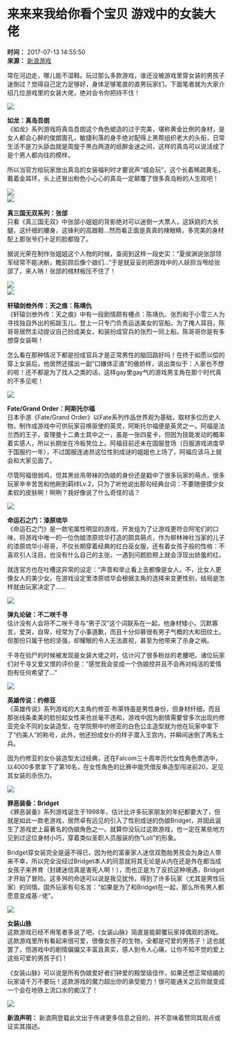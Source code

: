 # 来来来我给你看个宝贝 游戏中的女装大佬

**时间：** 2017-07-13 14:55:50  
**来源：** [新浪游戏](http://games.sina.com.cn/) 

常在河边走，哪儿能不湿鞋。玩过那么多款游戏，谁还没被游戏里穿女装的男孩子迷倒过？觉得自己定力足够好，身体足够笔直的直男玩家们，下面笔者就为大家介绍几位游戏里的女装大佬，绝对会令你把持不住！

![](http://n.sinaimg.cn/games/transform/20170713/UdVf-fyiavtv5046561.jpg)

**如龙：真岛吾朗**  
《如龙》系列游戏将真岛吾朗这个角色塑造的过于完美，堪称黄金比例的身材，是女人都会心醉的俊朗面孔，敏捷利落的身手绝对配得上黑帮组织老大的头衔，日常生活不是刀头舔血就是周旋于黑白两道的纸醉金迷之间，这样的真岛可以说活成了是个男人都向往的模样。

所以当官方给玩家放出真岛的女装福利时才要说声“城会玩”，这个长着稀疏黄毛，戴着金耳环，头上还冒出粉色小心心的真岛一定颠覆了很多真岛粉的人生观吧！

![](http://n.sinaimg.cn/games/transform/20170713/1cnV-fyiavtv5046874.jpg)  
![](http://n.sinaimg.cn/games/transform/20170713/26yG-fyiavtv5047125.jpg)

**真三国无双系列：张郃**  
只看《真三国无双》中张郃小姐姐的背影绝对可以迷倒一大票人，这妖娆的大长腿，这纤细的腰身，这锋利的高跟鞋…然而看正面是真真的辣眼睛，多完美的身材配上那张爷们十足的脸都毁了。

据说光荣在制作张姐姐这个人物的时候，查阅到这样一段史实：“夏侯渊说张郃领军经常不能决断，瞻前顾后像个娘们…”于是就妥妥的把游戏中的人妖担当甩给张郃了，来人呐！张郃的棺材板压不住了！

![](http://n.sinaimg.cn/games/transform/20170713/szWc-fyiavtv5047228.jpg)  
![](http://n.sinaimg.cn/games/transform/20170713/RRrC-fyiavtv5047395.jpg)

**轩辕剑叁外传：天之痕：陈靖仇**  
《轩辕剑叁外传：天之痕》中有一段剧情颇有槽点：陈靖仇、张烈和于小雪三人为寻找独自外出的拓跋玉儿，登上一只专门负责运送美女的官船。为了掩人耳目，陈哥哥居然主动提议自己扮成美女，和装扮成官兵的张烈一同上船。陈哥哥你是有多想穿女装啊！

怎么看在那种情况下都是扮成官兵才是正常男性的脑回路好吗！在终于如愿以偿的穿上女装后，他居然还摆出一副“口嫌体正直”的傲娇样，说出类似于：人家也不想的啦！还不都是为了找人之类的话，这样gay里gay气的游戏男主角在那个时代真的不多见呢！

![](http://n.sinaimg.cn/games/transform/20170713/vQG9-fyiavtv5047669.jpg)

**Fate/Grand Order：阿斯托尔福**  
日本手游《Fate/Grand Order》以Fate系列作品世界观为基础，取材多位历史人物，制作成游戏中可供玩家召唤驱使的英灵，阿斯托尔福便是英灵之一。阿福是法兰西的王子，查理曼十二勇士其中之一，虽是一张四星卡，但因为技能发动的概率着实感人，所以长期坐在冷板凳位上。阿福目前还未在国服登场（日服游戏进度早于国服约一年），不过国服连迪昂这位性别成谜的姐姐也上场了，阿福应该马上就会和大家见面了。

尽管阿福很弱鸡，但其黑丝吊带袜的伪娘的身份还是戳中了很多玩家的萌点，很多玩家辛辛苦苦和他刷到羁绊Lv.2，只为了听他说出那句经典台词：不要随便摸少女柔软的皮肤啊！啊咧？我好像说了什么奇怪的话？

![](http://n.sinaimg.cn/games/transform/20170713/SsWw-fyiavtv5047795.jpg)

**命运石之门：漆原琉华**  
《命运石之门》是一款宅属性明显的游戏，开发组为了让游戏更符合阿宅们的口味，将游戏中唯一的一位伪娘漆原琉华打造的颇具萌点，作为柳林神社当家的儿子的漆原琉华小哥哥，不仅长期穿着经典的红白巫女服，还有着女孩子般的性格：不喜欢引人注目，也没有什么自己的主张，一遇到问题脸颊上就会浮现出娇羞的红。

就连官方也在吐槽这异常的设定：“声音和举止看上去都像是女人。不，比女人更像女人的美少女。在游戏设定里漆原琉华会根据主角的选择来变更性别，结局是怎样就由玩家决定了……

![](http://n.sinaimg.cn/games/transform/20170713/jiCH-fyiavtv5047947.jpg)

**弹丸论破：不二咲千寻**  
估计没有人会将不二咲千寻与“男子汉”这个词联系在一起，他身材矮小，沉默寡言，爱哭，自卑，经常为了小事道歉，而且十分仰慕很有男子气概的大和田纹土。但那份只属于他的坚强，却耀眼的令人无法直视，甚至为他带来了杀身之祸。

千寻在验尸的时候被发现是女装大佬之时，估计闪了很多粉丝的老腰吧，诸位玩家们对千寻又爱又恨的评价是：“感觉我会变成一个伪娘控并且不会再对纯洁的爱情抱有任何希望了…”

![](http://n.sinaimg.cn/games/transform/20170713/Dpr1-fyiavtv5048022.jpg)

**英雄传说：约修亚**  
《英雄传说》系列游戏的大主角约修亚·布莱特虽是男性身份，但身材纤细，而且那张线条柔美的脸扮起女性来也丝毫不违和，游戏中因为剧情需要曾多次出现约修亚完全不同的女装造型，在学院祭中约修亚的白色公主造型就为他在玩家中拿下了“约美人”的称号，此外，他还扮成女仆的样子潜入王宫内，并瞬间迷倒了两名士兵。

因为约修亚的女仆装造型太过经典，还在Falcom三十周年历代女性角色票选中，以4000多票拿下了第16名，在女性角色的比赛中能凭借反串造型闯进前20，足见其女装的杀伤力。

![](http://n.sinaimg.cn/games/transform/20170713/Cn-3-fyiavtv5048188.jpg)

**罪恶装备：Bridget**  
《罪恶装备》系列游戏诞生于1998年，估计比许多玩家朋友的年纪都要大了，但就是如此一款老游戏，居然卓有远见的引入了性别成谜的伪娘Bridget，并因此诞生了游戏史上最著名的伪娘角色之一。就算你没玩过这款游戏，也一定在某些地方见到过这位身材小巧，穿着类似圣职人员服装的伪“Loli”的形象。

Bridget穿女装完全是逼不得已，因为他的富豪家人迷信双胞胎男孩会为身边人带来不幸，所以完全没经过Bridget本人的同意就将其无论是从内在还是外在都当成女孩子来养育（封建迷信真是害死人啊！），而也正是为了反抗这种境遇，Bridget才开始了冒险。这多舛的命途可以说是我见犹怜，得到了许多玩家（尤其是男性玩家）的同情。国外玩家有句名言：“如果是为了和Bridget在一起，那么所有男人都愿意变成基♂佬”。

![](http://n.sinaimg.cn/games/transform/20170713/e1Hm-fyiavtv5048394.jpg)

**女装山脉**  
这款游戏已经不用笔者多说了吧，《女装山脉》简直是能颠覆玩家择偶观的游戏。这款游戏里所有看起来很可爱，很像女孩子的生物，全都是可爱的男孩子！这也就罢了，但游戏中的剧情偏偏又丰富且真实，感人到令人心痛，让你不知不觉的爱上这些可爱的男孩子们！

《女装山脉》可以说是所有伪娘爱好者们钟爱的殿堂级佳作，如果还想正常结婚的玩家请千万不要玩！这款游戏的魔力超出你的承受能力！很可能通关之后你就变成一个会在地铁上流口水的痴汉了！

![](http://n.sinaimg.cn/games/transform/20170713/fnWV-fyiavtv5048575.jpg)

**新浪声明：** 新浪网登载此文出于传递更多信息之目的，并不意味着赞同其观点或证实其描述。